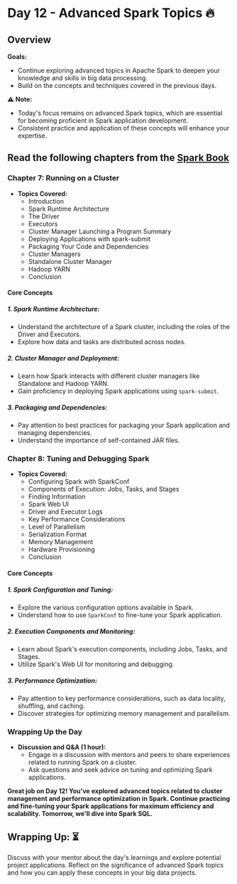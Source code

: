 # Day 12 - Advanced Spark Topics :fire:

## Overview
**Goals:**
- Continue exploring advanced topics in Apache Spark to deepen your knowledge and skills in big data processing.
- Build on the concepts and techniques covered in the previous days.

:warning: **Note:**
- Today's focus remains on advanced Spark topics, which are essential for becoming proficient in Spark application development.
- Consistent practice and application of these concepts will enhance your expertise.

## Read the following chapters from the [Spark Book](https://github.com/hemant-rout/BigData/blob/master/Learning%20Spark%20%20Lightning-Fast%20Big%20Data%20Analysis%20.pdf)

### Chapter 7: Running on a Cluster

- **Topics Covered:**
  - Introduction
  - Spark Runtime Architecture
  - The Driver
  - Executors
  - Cluster Manager Launching a Program Summary
  - Deploying Applications with spark-submit
  - Packaging Your Code and Dependencies
  - Cluster Managers
  - Standalone Cluster Manager
  - Hadoop YARN
  - Conclusion

#### Core Concepts

##### 1. **Spark Runtime Architecture:**
   - Understand the architecture of a Spark cluster, including the roles of the Driver and Executors.
   - Explore how data and tasks are distributed across nodes.

##### 2. **Cluster Manager and Deployment:**
   - Learn how Spark interacts with different cluster managers like Standalone and Hadoop YARN.
   - Gain proficiency in deploying Spark applications using `spark-submit`.

##### 3. **Packaging and Dependencies:**
   - Pay attention to best practices for packaging your Spark application and managing dependencies.
   - Understand the importance of self-contained JAR files.

### Chapter 8: Tuning and Debugging Spark

- **Topics Covered:**
  - Configuring Spark with SparkConf
  - Components of Execution: Jobs, Tasks, and Stages
  - Finding Information
  - Spark Web UI
  - Driver and Executor Logs
  - Key Performance Considerations
  - Level of Parallelism
  - Serialization Format
  - Memory Management
  - Hardware Provisioning
  - Conclusion

#### Core Concepts

##### 1. **Spark Configuration and Tuning:**
   - Explore the various configuration options available in Spark.
   - Understand how to use `SparkConf` to fine-tune your Spark application.

##### 2. **Execution Components and Monitoring:**
   - Learn about Spark's execution components, including Jobs, Tasks, and Stages.
   - Utilize Spark's Web UI for monitoring and debugging.

##### 3. **Performance Optimization:**
   - Pay attention to key performance considerations, such as data locality, shuffling, and caching.
   - Discover strategies for optimizing memory management and parallelism.

### Wrapping Up the Day

- **Discussion and Q&A (1 hour):**
  - Engage in a discussion with mentors and peers to share experiences related to running Spark on a cluster.
  - Ask questions and seek advice on tuning and optimizing Spark applications.

**Great job on Day 12! You've explored advanced topics related to cluster management and performance optimization in Spark. Continue practicing and fine-tuning your Spark applications for maximum efficiency and scalability. Tomorrow, we'll dive into Spark SQL.**

## **Wrapping Up:** :hourglass_flowing_sand:
Discuss with your mentor about the day's learnings and explore potential project applications. Reflect on the significance of advanced Spark topics and how you can apply these concepts in your big data projects.